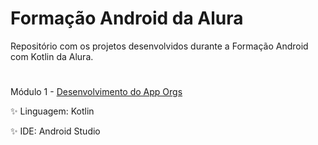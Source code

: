 # Formação Android da Alura
Repositório com os projetos desenvolvidos durante a Formação Android com Kotlin da Alura.

#

Módulo 1 - [Desenvolvimento do App Orgs](https://github.com/Mariana-da-Costa/formacao-android-alura/tree/master/Orgs)

✨ Linguagem: Kotlin

✨ IDE: Android Studio

#
